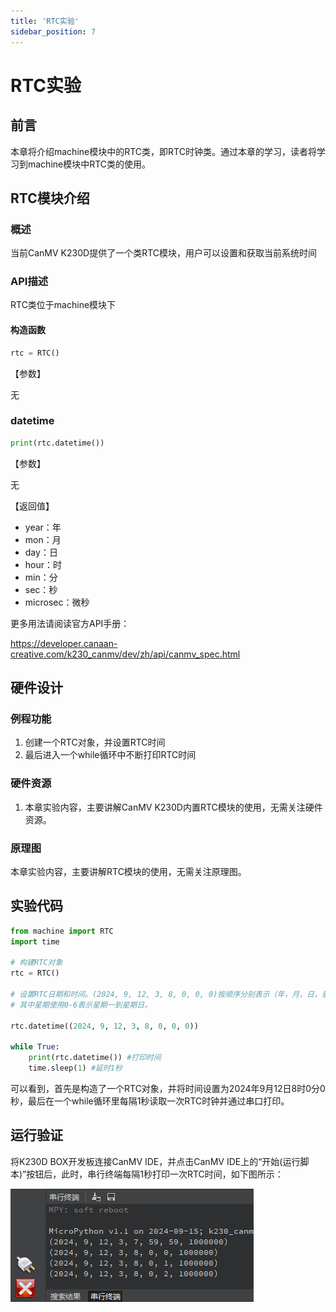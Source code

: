 ```yaml
---
title: 'RTC实验'
sidebar_position: 7
---
```


# RTC实验

## 前言

本章将介绍machine模块中的RTC类，即RTC时钟类。通过本章的学习，读者将学习到machine模块中RTC类的使用。  

## RTC模块介绍

### 概述

当前CanMV K230D提供了一个类RTC模块，用户可以设置和获取当前系统时间

### API描述

RTC类位于machine模块下

#### 构造函数

```python
rtc = RTC()
```

【参数】

无

### datetime

```python
print(rtc.datetime())
```

【参数】

无

【返回值】

- year：年
- mon：月
- day：日
- hour：时
- min：分
- sec：秒
- microsec：微秒

更多用法请阅读官方API手册：

https://developer.canaan-creative.com/k230_canmv/dev/zh/api/canmv_spec.html

## 硬件设计

### 例程功能

1. 创建一个RTC对象，并设置RTC时间
2. 最后进入一个while循环中不断打印RTC时间

### 硬件资源

1. 本章实验内容，主要讲解CanMV K230D内置RTC模块的使用，无需关注硬件资源。


### 原理图

本章实验内容，主要讲解RTC模块的使用，无需关注原理图。

##  实验代码

``` python
from machine import RTC
import time

# 构建RTC对象
rtc = RTC()

# 设置RTC日期和时间。(2024, 9, 12, 3, 8, 0, 0, 0)按顺序分别表示（年，月，日，星期，时，分，秒，微妙），
# 其中星期使用0-6表示星期一到星期日。

rtc.datetime((2024, 9, 12, 3, 8, 0, 0, 0))

while True:
    print(rtc.datetime()) #打印时间
    time.sleep(1) #延时1秒
```

可以看到，首先是构造了一个RTC对象，并将时间设置为2024年9月12日8时0分0秒，最后在一个while循环里每隔1秒读取一次RTC时钟并通过串口打印。

## 运行验证

将K230D BOX开发板连接CanMV IDE，并点击CanMV IDE上的“开始(运行脚本)”按钮后，此时，串行终端每隔1秒打印一次RTC时间，如下图所示：

![01](./img/06.png)



